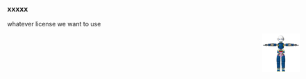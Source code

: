 <div style="position:fixed;top:140px;left:85%;">
    <img src="./gif/icub-rotate.gif" width="60%" height="60%">
</div>

### xxxxx

whatever license we want to use
